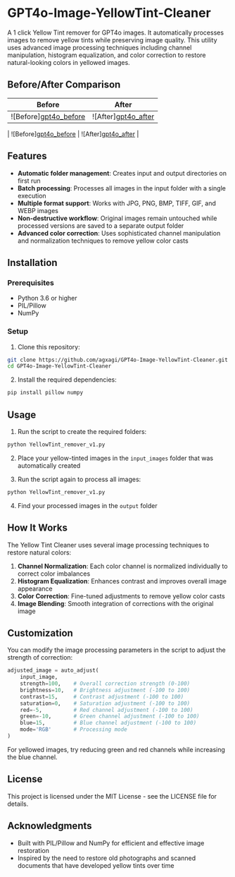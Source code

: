 # GPT4o-Image-YellowTint-Cleaner
A 1 click Yellow Tint remover for GPT4o images.
It automatically processes images to remove yellow tints while preserving image quality. This utility uses advanced image processing techniques including channel manipulation, histogram equalization, and color correction to restore natural-looking colors in yellowed images.

## Before/After Comparison

| Before | After |
|--------|--------|
| ![Before][gpt4o_before](https://github.com/user-attachments/assets/531698d7-eece-476a-a173-38d18ae0a379) | ![After][gpt4o_after](https://github.com/user-attachments/assets/96642a1c-2668-4d1f-b297-e6208fd1b506) | 

| ![Before][gpt4o_before](https://github.com/user-attachments/assets/53d1c2b6-c224-4321-8fc6-7651cc615320) | ![After][gpt4o_after](https://github.com/user-attachments/assets/a33fdae0-6816-4e43-84a4-4775200fa725) |

## Features

- **Automatic folder management**: Creates input and output directories on first run
- **Batch processing**: Processes all images in the input folder with a single execution
- **Multiple format support**: Works with JPG, PNG, BMP, TIFF, GIF, and WEBP images
- **Non-destructive workflow**: Original images remain untouched while processed versions are saved to a separate output folder
- **Advanced color correction**: Uses sophisticated channel manipulation and normalization techniques to remove yellow color casts

## Installation

### Prerequisites

- Python 3.6 or higher
- PIL/Pillow
- NumPy

### Setup

1. Clone this repository:
```bash
git clone https://github.com/agxagi/GPT4o-Image-YellowTint-Cleaner.git
cd GPT4o-Image-YellowTint-Cleaner
```

2. Install the required dependencies:
```bash
pip install pillow numpy
```

## Usage

1. Run the script to create the required folders:
```bash
python YellowTint_remover_v1.py
```

2. Place your yellow-tinted images in the `input_images` folder that was automatically created

3. Run the script again to process all images:
```bash
python YellowTint_remover_v1.py
```

4. Find your processed images in the `output` folder

## How It Works

The Yellow Tint Cleaner uses several image processing techniques to restore natural colors:

1. **Channel Normalization**: Each color channel is normalized individually to correct color imbalances
2. **Histogram Equalization**: Enhances contrast and improves overall image appearance
3. **Color Correction**: Fine-tuned adjustments to remove yellow color casts
4. **Image Blending**: Smooth integration of corrections with the original image

## Customization

You can modify the image processing parameters in the script to adjust the strength of correction:

```python
adjusted_image = auto_adjust(
    input_image,
    strength=100,    # Overall correction strength (0-100)
    brightness=10,   # Brightness adjustment (-100 to 100)
    contrast=15,     # Contrast adjustment (-100 to 100)
    saturation=0,    # Saturation adjustment (-100 to 100)
    red=-5,          # Red channel adjustment (-100 to 100)
    green=-10,       # Green channel adjustment (-100 to 100)
    blue=15,         # Blue channel adjustment (-100 to 100)
    mode='RGB'       # Processing mode
)
```

For yellowed images, try reducing green and red channels while increasing the blue channel.

## License

This project is licensed under the MIT License - see the LICENSE file for details.

## Acknowledgments

- Built with PIL/Pillow and NumPy for efficient and effective image restoration
- Inspired by the need to restore old photographs and scanned documents that have developed yellow tints over time
